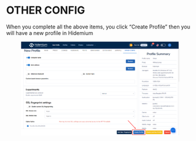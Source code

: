 # OTHER CONFIG

When you complete all the above items, you click “Create Profile” then you will have a new profile in Hidemium

<figure><img src="../../.gitbook/assets/22.png" alt=""><figcaption></figcaption></figure>
